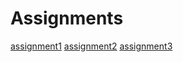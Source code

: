 # Assignments
[assignment1](https://github.com/jaspervdgaag/Assignments/blob/master/Assignment_week_2%20(1).ipynb)
[assignment2](https://github.com/jaspervdgaag/Assignments/blob/master/Assignment_week_4.ipynb) 
[assignment3](https://github.com/jaspervdgaag/Assignments/blob/master/Assignment_week_5.ipynb)
